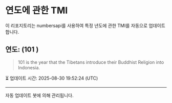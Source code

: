 
# 연도에 관한 TMI

이 리포지토리는 numbersapi를 사용하여 특정 년도에 관한 TMI를 자동으로 업데이트합니다.

## 연도: (101 )
> 101 is the year that the Tibetans introduce their Buddhist Religion into Indonesia.

⏳ 업데이트 시간: 2025-08-30 19:52:24 (UTC)

---
자동 업데이트 봇에 의해 관리됩니다.
